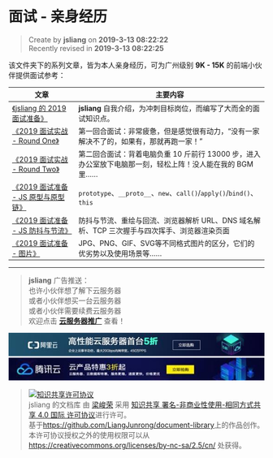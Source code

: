面试 - 亲身经历
===

> Create by **jsliang** on **2019-3-13 08:22:22**  
> Recently revised in **2019-3-13 08:22:25**

该文件夹下的系列文章，皆为本人亲身经历，可为广州级别 **9K - 15K** 的前端小伙伴提供面试参考：

| 文章 | 主要内容 |
| --- | --- |
| [《jsliang 的 2019 面试准备》](./2019-InterviewPreparation.md)  | **jsliang** 自我介绍，为冲刺目标岗位，而编写了大而全的面试知识点。 |
| [《2019 面试实战 - Round One》](./2019-PracticalRoundOne.md)  | 第一回合面试：非常疲惫，但是感觉很有动力，“没有一家解决不了的，如果有，那就再跑一家！” |
| [《2019 面试实战 - Round Two》](./2019-PracticalRoundTwo.md)  | 第二回合面试：背着电脑负重 10 斤前行 13000 步，进入办公室放下电脑那一刻，轻松上阵！没人能在我的 BGM 里…… |
| [《2019 面试准备 - JS 原型与原型链》](./JS-原型与原型链.md)  | `prototype`、`__proto__`、`new`、`call()`/`apply()`/`bind()`、`this` |
| [《2019 面试准备 - JS 防抖与节流》](./JS-防抖与节流.md)  | 防抖与节流、重绘与回流、浏览器解析 URL、DNS 域名解析、TCP 三次握手与四次挥手、浏览器渲染页面 |
| [《2019 面试准备 - 图片》](./Other-图片.md)  | JPG、PNG、GIF、SVG等不同格式图片的区分，它们的优劣势以及使用场景等…… |

---

> **jsliang** 广告推送：  
> 也许小伙伴想了解下云服务器  
> 或者小伙伴想买一台云服务器  
> 或者小伙伴需要续费云服务器  
> 欢迎点击 **[云服务器推广](https://github.com/LiangJunrong/document-library/blob/master/other-library/Monologue/%E7%A8%B3%E9%A3%9F%E8%89%B0%E9%9A%BE.md)** 查看！

[![图](../../../public-repertory/img/z-small-seek-ali-3.jpg)](https://promotion.aliyun.com/ntms/act/qwbk.html?userCode=w7hismrh)
[![图](../../../public-repertory/img/z-small-seek-tencent-2.jpg)](https://cloud.tencent.com/redirect.php?redirect=1014&cps_key=49f647c99fce1a9f0b4e1eeb1be484c9&from=console)

> <a rel="license" href="http://creativecommons.org/licenses/by-nc-sa/4.0/"><img alt="知识共享许可协议" style="border-width:0" src="https://i.creativecommons.org/l/by-nc-sa/4.0/88x31.png" /></a><br /><span xmlns:dct="http://purl.org/dc/terms/" property="dct:title">jsliang 的文档库</span> 由 <a xmlns:cc="http://creativecommons.org/ns#" href="https://github.com/LiangJunrong/document-library" property="cc:attributionName" rel="cc:attributionURL">梁峻荣</a> 采用 <a rel="license" href="http://creativecommons.org/licenses/by-nc-sa/4.0/">知识共享 署名-非商业性使用-相同方式共享 4.0 国际 许可协议</a>进行许可。<br />基于<a xmlns:dct="http://purl.org/dc/terms/" href="https://github.com/LiangJunrong/document-library" rel="dct:source">https://github.com/LiangJunrong/document-library</a>上的作品创作。<br />本许可协议授权之外的使用权限可以从 <a xmlns:cc="http://creativecommons.org/ns#" href="https://creativecommons.org/licenses/by-nc-sa/2.5/cn/" rel="cc:morePermissions">https://creativecommons.org/licenses/by-nc-sa/2.5/cn/</a> 处获得。